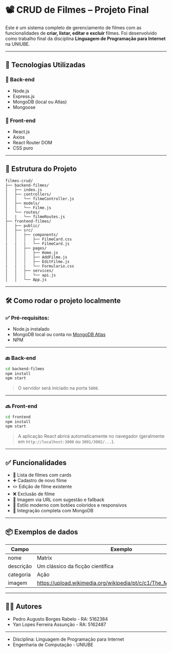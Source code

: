 # 📽️ CRUD de Filmes – Projeto Final

Este é um sistema completo de gerenciamento de filmes com as funcionalidades de **criar, listar, editar e excluir** filmes. Foi desenvolvido como trabalho final da disciplina **Linguagem de Programação para Internet** na UNIUBE.

---

## 🚀 Tecnologias Utilizadas

### 🔧 Back-end
- Node.js
- Express.js
- MongoDB (local ou Atlas)
- Mongoose

### 🎨 Front-end
- React.js
- Axios
- React Router DOM
- CSS puro

---

## 📂 Estrutura do Projeto

```
filmes-crud/
├── backend-filmes/
│   ├── index.js
│   ├── controllers/
│   │   └── filmeController.js
│   ├── models/
│   │   └── Filme.js
│   └── routes/
│   |   └── filmeRoutes.js
├── frontend-filmes/
│   ├── public/
│   ├── src/
│   │   ├── components/
│   │   │   ├── FilmeCard.css
|   |   |   └── FilmeCard.js
│   │   ├── pages/
│   │   │   ├── Home.js
│   │   │   ├── AddFilme.js
│   │   │   ├── EditFilme.js
|   |   |   └── Formulario.css
│   │   ├── services/
│   │   │   └── api.js
│   │   └── App.js
```

---

## 🛠️ Como rodar o projeto localmente

### ✅ Pré-requisitos:
- Node.js instalado
- MongoDB local ou conta no [MongoDB Atlas](https://www.mongodb.com/cloud/atlas)
- NPM

---

### 🔙 Back-end

```bash
cd backend-filmes
npm install
npm start
```

> O servidor será iniciado na porta `5000`.

---

### 🔜 Front-end

```bash
cd frontend
npm install
npm start
```

> A aplicação React abrirá automaticamente no navegador (geralmente em `http://localhost:3000` ou `3001/3002/...`).

---

## ✅ Funcionalidades

- 📄 Lista de filmes com cards
- ➕ Cadastro de novo filme
- ✏️ Edição de filme existente
- ❌ Exclusão de filme
- 🌄 Imagem via URL com sugestão e fallback
- 🎨 Estilo moderno com botões coloridos e responsivos
- 🔁 Integração completa com MongoDB

---

## 📦 Exemplos de dados

| Campo      | Exemplo                                      |
|------------|----------------------------------------------|
| nome       | Matrix                                       |
| descrição | Um clássico da ficção científica              |
| categoria  | Ação                                         |
| imagem     | https://upload.wikimedia.org/wikipedia/pt/c/c1/The_Matrix_Poster.jpg |

---

## 👨‍💻 Autores
- Pedro Augusto Borges Rabelo - RA: 5162384
- Yan Lopes Ferreira Assunção - RA: 5162487
---
- Disciplina: Linguagem de Programação para Internet
- Engenharia de Computação - UNIUBE
